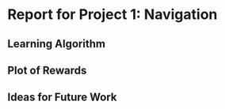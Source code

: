 Report for Project 1: Navigation
=====================

## Learning Algorithm

## Plot of Rewards

## Ideas for Future Work